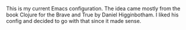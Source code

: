 This is my current Emacs configuration. The idea came mostly from the book Clojure for the Brave and True by Daniel Higginbotham. I liked his config and decided to go with that since it made sense. 
